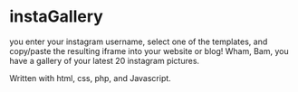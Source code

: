 # instaGallery
you enter your instagram username, select one of the templates, and copy/paste the resulting iframe into your website or blog!
Wham, Bam, you have a gallery of your latest 20 instagram pictures.

Written with html, css, php, and Javascript.
